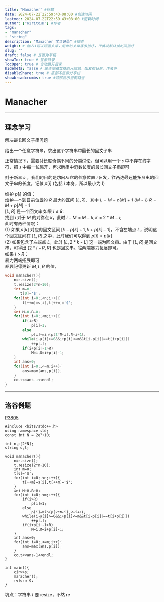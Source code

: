 ```yaml
---
title: "Manacher" #标题
date: 2024-07-22T22:59:43+08:00 #创建时间
lastmod: 2024-07-22T22:59:43+08:00 #更新时间
author: ["KiritoXD"] #作者
tags: 
- "manacher"
- "string"
description: "Manacher 学习记录" #描述
weight: # 输入1可以顶置文章，用来给文章展示排序，不填就默认按时间排序
slug: ""
draft: false # 是否为草稿
showToc: true # 显示目录
TocOpen: true # 自动展开目录
hidemeta: false # 是否隐藏文章的元信息，如发布日期、作者等
disableShare: true # 底部不显示分享栏
showbreadcrumbs: true #顶部显示当前路径
---
```

# Manacher
---
## 理念学习

解决最长回文子串问题

给出一个任意字符串，求出这个字符串中最长的回文子串

正常情况下，需要对长度奇偶不同的分类讨论。但可以用一个 $s$ 中不存在的字符，把 $s$ 中每一位隔开，再求新串中奇数长度的最长回文子串即可

对于新串 $s$ ，我们的目的是求出从它的任意位置 $i$ 出发，往两边最远能拓展出的回文子串的长度，记做 $p[i]$ (包括 $i$ 本身，所以最小为 1)

维护 $p[i]$ 的值：  
    维护一个到目前位置的 $R$ 最大的区间 $[L, R]$，其中 $L = M - p[M] + 1$ ($M < i$) $R = M + p[M] - 1$  
    $[L, R]$ 是一个回文串
    如果 $i \leq R$:  
        找到 $i$ 对于 $M$ 的对称点 $k$，此时 $i - M = M - k, k = 2 * M - i$;    
        此时有两种情况：  
            (1) 如果 $p[k]$ 对应的回文区间 $[k - p[k] + 1, k + p[k] - 1]$，不含左端点 $L$，说明这个回文区间在 $[L, R]$ 之中，此时我们可以得到 $p[i] = p[k]$   
            (2) 如果包含了左端点 $L$，此时 $[L, 2*k-L]$ 这一端为回文串。由于 $[L, R]$ 是回文串，可得出 $[2*i-R, R]$ 也是回文串。往两端暴力拓展即可。    
    如果 $i > R$：  
        暴力两端拓展即可    
    都要记得更新 $M, L, R$ 的值。    

```c
void manacher(){
    n=s.size();
    t.resize(2*n+10);
    int m=0;
       t[0]='$';
    for(int i=0;i<n;i++){
        t[++m]=s[i],t[++m]='$';
    }
    int M=0,R=0;
    for(int i=0;i<m;i++){
        if(i>R)
            p[i]=1;
        else
            p[i]=min(p[2*M-i],R-i+1);
        while(i-p[i]>=0&&i+p[i]<=m&&t[i-p[i]]==t[i+p[i]])
            ++p[i];
        if(i+p[i]-1>R)
            M=i,R=i+p[i]-1;        
    }
    int ans=0;
    for(int i=0;i<=m;i++){
        ans=max(ans,p[i]);
    }
    cout<<ans-1<<endl;
}
```
---
## 洛谷例题

[P3805](https://www.luogu.com.cn/problem/P3805)  

```
#include <bits/stdc++.h>
using namespace std;
const int N = 2e7+10;

int n,p[2*N];
string s,t;

void manacher(){
    n=s.size();
    t.resize(2*n+10);
    int m=0;
    t[0]='$';
    for(int i=0;i<n;i++){
        t[++m]=s[i],t[++m]='$';
    }
    int M=0,R=0;
    for(int i=0;i<m;i++){
        if(i>R)
            p[i]=1;
        else
            p[i]=min(p[2*M-i],R-i+1);
        while(i-p[i]>=0&&i+p[i]<=m&&t[i-p[i]]==t[i+p[i]])
            ++p[i];
        if(i+p[i]-1>R)
            M=i,R=i+p[i]-1;        
    }
    int ans=0;
    for(int i=0;i<=m;i++){
        ans=max(ans,p[i]);
    }
    cout<<ans-1<<endl;
}

int main(){
    cin>>s;
    manacher();
    return 0;
}
```
坑点：字符串 $t$ 要 resize，不然 re

